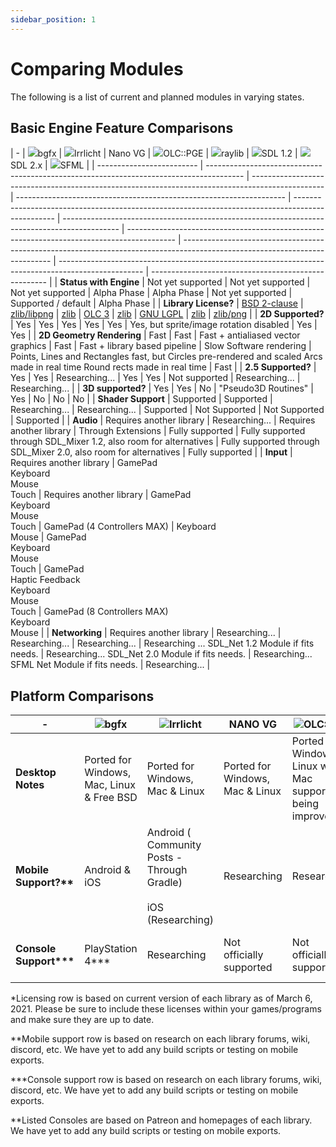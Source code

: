 ```yaml
---
sidebar_position: 1
---
```


# Comparing Modules

The following is a list of current and planned modules in varying states.

## Basic Engine Feature Comparisons

| -                         | ![](https://olddocs.gamepencil.net/wp-content/uploads/sites/6/2021/03/bgfx_img.png)bgfx | ![](https://olddocs.gamepencil.net/wp-content/uploads/sites/6/2021/03/irrlicht_logo.png)Irrlicht | Nano VG                                                             | ![](https://olddocs.gamepencil.net/wp-content/uploads/sites/6/2021/03/olc_pge_boxed.png)OLC::PGE | ![](https://olddocs.gamepencil.net/wp-content/uploads/sites/6/2021/03/raylib_logo.png)raylib | ![](https://olddocs.gamepencil.net/wp-content/uploads/sites/6/2021/03/SDL_logo.png)SDL 1.2 | ![](https://olddocs.gamepencil.net/wp-content/uploads/sites/6/2021/03/SDL_logo.png)SDL 2.x                                  | ![](https://olddocs.gamepencil.net/wp-content/uploads/sites/6/2021/03/1200px-SFML_Logo.svg.png)SFML |
| ------------------------- | --------------------------------------------------------------------------------------- | ------------------------------------------------------------------------------------------------ | ------------------------------------------------------------------- | ------------------------------------------------------------------------------------------------ | -------------------------------------------------------------------------------------------- | ------------------------------------------------------------------------------------------ | --------------------------------------------------------------------------------------------------------------------------- | --------------------------------------------------------------------------------------------------- | ---------------------------------------------------- |
| **Status with Engine**    | Not yet supported                                                                       | Not yet supported                                                                                | Not yet supported                                                   | Alpha Phase                                                                                      | Alpha Phase                                                                                  | Not yet supported                                                                          | Supported / default                                                                                                         | Alpha Phase                                                                                         |
| **Library License?**      | [BSD 2-clause](https://bkaradzic.github.io/bgfx/license.html)                           | [zlib/libpng](http://irrlicht.sourceforge.net/?page_id=294)                                      | [zlib](https://github.com/memononen/nanovg/blob/master/LICENSE.txt) | [OLC 3](https://github.com/OneLoneCoder/olcPixelGameEngine/wiki/Licencing)                       | [zlib](https://github.com/raysan5/raylib/blob/master/LICENSE)                                | [GNU LGPL](http://libsdl.org/license.php)                                                  | [zlib](http://libsdl.org/license.php)                                                                                       | [zlib/png](https://www.sfml-dev.org/license.php)                                                    |
| **2D Supported?**         | Yes                                                                                     | Yes                                                                                              | Yes                                                                 | Yes                                                                                              | Yes                                                                                          | Yes, but sprite/image rotation disabled                                                    | Yes                                                                                                                         | Yes                                                                                                 |
| **2D Geometry Rendering** | Fast                                                                                    | Fast                                                                                             | Fast + antialiased vector graphics                                  | Fast                                                                                             | Fast + library based pipeline                                                                | Slow Software rendering                                                                    | Points, Lines and Rectangles fast, but Circles pre-rendered and scaled Arcs made in real time Round rects made in real time | Fast                                                                                                |
| **2.5 Supported?**        | Yes                                                                                     | Yes                                                                                              | Researching...                                                      | Yes                                                                                              | Yes                                                                                          | Not supported                                                                              | Researching...                                                                                                              | Researching...                                                                                      |
| **3D supported?**         | Yes                                                                                     | Yes                                                                                              | No                                                                  | "Pseudo3D Routines"                                                                              | Yes                                                                                          | No                                                                                         | No                                                                                                                          | No                                                                                                  |
| **Shader Support**        | Supported                                                                               | Supported                                                                                        | Researching...                                                      | Researching...                                                                                   | Supported                                                                                    | Not Supported                                                                              | Not Supported                                                                                                               | Supported                                                                                           |
| **Audio**                 | Requires another library                                                                | Researching...                                                                                   | Requires another library                                            | Through Extensions                                                                               | Fully supported                                                                              | Fully supported through SDL_Mixer 1.2, also room for alternatives                          | Fully supported through SDL_Mixer 2.0, also room for alternatives                                                           | Fully supported                                                                                     |
| **Input**                 | Requires another library                                                                | GamePad<br />Keyboard<br />Mouse<br />Touch                                                      | Requires another library                                            | GamePad<br />Keyboard<br />Mouse<br />Touch                                                      | GamePad (4 Controllers MAX)                                                                  | Keyboard<br />Mouse                                                                        | GamePad<br />Keyboard<br />Mouse<br />Touch                                                                                 | GamePad<br />Haptic Feedback<br />Keyboard<br />Mouse<br />Touch                                    | GamePad (8 Controllers MAX)<br />Keyboard<br />Mouse |
| **Networking**            | Requires another library                                                                | Researching...                                                                                   | Researching...                                                      | Researching...                                                                                   | Researching ... SDL_Net 1.2 Module if fits needs.                                            | Researching... SDL_Net 2.0 Module if fits needs.                                           | Researching... SFML Net Module if fits needs.                                                                               | Researching...                                                                                      |

## Platform Comparisons

| -                         | ![](https://olddocs.gamepencil.net/wp-content/uploads/sites/6/2021/03/bgfx_img.png)bgfx | ![](https://olddocs.gamepencil.net/wp-content/uploads/sites/6/2021/03/irrlicht_logo.png)Irrlicht | NANO VG                         | ![](https://olddocs.gamepencil.net/wp-content/uploads/sites/6/2021/03/olc_pge_boxed.png)OLC::PGE | ![](https://olddocs.gamepencil.net/wp-content/uploads/sites/6/2021/03/raylib_logo.png)raylib | ![](https://olddocs.gamepencil.net/wp-content/uploads/sites/6/2021/03/SDL_logo.png)SDL 1.2 | ![](https://olddocs.gamepencil.net/wp-content/uploads/sites/6/2021/03/SDL_logo.png)SDL 2.x | ![](https://olddocs.gamepencil.net/wp-content/uploads/sites/6/2021/03/1200px-SFML_Logo.svg.png)SFML |
| ------------------------- | --------------------------------------------------------------------------------------- | ------------------------------------------------------------------------------------------------ | ------------------------------- | ------------------------------------------------------------------------------------------------ | -------------------------------------------------------------------------------------------- | ------------------------------------------------------------------------------------------ | ------------------------------------------------------------------------------------------ | --------------------------------------------------------------------------------------------------- |
| **Desktop Notes**         | Ported for Windows, Mac, Linux & Free BSD                                               | Ported for Windows, Mac & Linux                                                                  | Ported for Windows, Mac & Linux | Ported for Windows & Linux with Mac support being improved.                                      | Ported for Windows, Mac, Linux & FreeBSD                                                     | Ported for Windows, Mac, Linux & FreeBSD                                                   | Ported for Windows, Mac, Linux & FreeBSD                                                   | Ported for Windows, Mac & Linux                                                                     |
| **Mobile Support?\*\***   | Android & iOS                                                                           | Android ( Community Posts - Through Gradle)<br /><br /> iOS (Researching)                        | Researching                     | Researching                                                                                      | Android Support iOS ( Researching)                                                           | Researching                                                                                | Android & iOS                                                                              | Researching                                                                                         |
| **Console Support\*\*\*** | PlayStation 4\*\*\*                                                                     | Researching                                                                                      | Not officially supported        | Not officially supported                                                                         | Not officially supported                                                                     | Not officially supported                                                                   | Researching Nintendo Switch supported\*\*\*                                                | Researching                                                                                         |

\*Licensing row is based on current version of each library as of March 6, 2021. Please be sure to include these licenses within your games/programs and make sure they are up to date.

\*\*Mobile support row is based on research on each library forums, wiki, discord, etc. We have yet to add any build scripts or testing on mobile exports.

\*\*\*Console support row is based on research on each library forums, wiki, discord, etc. We have yet to add any build scripts or testing on mobile exports.

\*\*Listed Consoles are based on Patreon and homepages of each library. We have yet to add any build scripts or testing on mobile exports.
